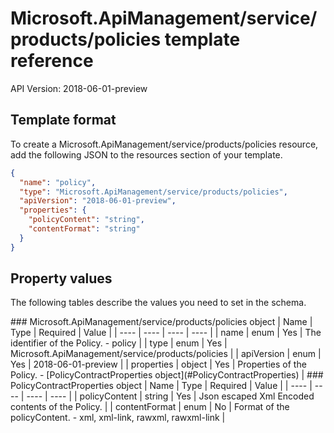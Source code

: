 # Microsoft.ApiManagement/service/products/policies template reference
API Version: 2018-06-01-preview
## Template format

To create a Microsoft.ApiManagement/service/products/policies resource, add the following JSON to the resources section of your template.

```json
{
  "name": "policy",
  "type": "Microsoft.ApiManagement/service/products/policies",
  "apiVersion": "2018-06-01-preview",
  "properties": {
    "policyContent": "string",
    "contentFormat": "string"
  }
}
```
## Property values

The following tables describe the values you need to set in the schema.

<a id="Microsoft.ApiManagement/service/products/policies" />
### Microsoft.ApiManagement/service/products/policies object
|  Name | Type | Required | Value |
|  ---- | ---- | ---- | ---- |
|  name | enum | Yes | The identifier of the Policy. - policy |
|  type | enum | Yes | Microsoft.ApiManagement/service/products/policies |
|  apiVersion | enum | Yes | 2018-06-01-preview |
|  properties | object | Yes | Properties of the Policy. - [PolicyContractProperties object](#PolicyContractProperties) |


<a id="PolicyContractProperties" />
### PolicyContractProperties object
|  Name | Type | Required | Value |
|  ---- | ---- | ---- | ---- |
|  policyContent | string | Yes | Json escaped Xml Encoded contents of the Policy. |
|  contentFormat | enum | No | Format of the policyContent. - xml, xml-link, rawxml, rawxml-link |

